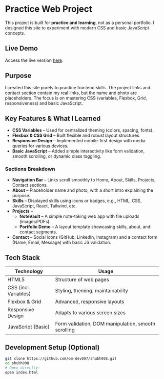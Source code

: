 # Practice Web Project

This project is built for **practice and learning**, not as a personal portfolio. I designed this site to experiment with modern CSS and basic JavaScript concepts.

##  Live Demo  
Access the live version [here](https://shubh008.netlify.app/).

##  Purpose  
I created this site purely to practice frontend skills. The project links and contact section contain my real links, but the name and photo are placeholders. The focus is on mastering CSS (variables, Flexbox, Grid, responsiveness) and basic JavaScript.

##  Key Features & What I Learned  
- **CSS Variables** – Used for centralized theming (colors, spacing, fonts).  
- **Flexbox & CSS Grid** – Built flexible and robust layout structures.  
- **Responsive Design** – Implemented mobile-first design with media queries for various devices.  
- **Basic JavaScript** – Added simple interactivity like form validation, smooth scrolling, or dynamic class toggling.  

### Sections Breakdown  
- **Navigation Bar** – Links scroll smoothly to Home, About, Skills, Projects, Contact sections.  
- **About** – Placeholder name and photo, with a short intro explaining the purpose.  
- **Skills** – Displayed skills using icons or badges, e.g., HTML, CSS, JavaScript, React, Tailwind, etc.  
- **Projects** –  
  - **NoteVault** – A simple note-taking web app with file uploads (images/PDFs).  
  - **Portfolio Demo** – A layout template showcasing skills, about, and contact segments.  
- **Contact** – Social icons (GitHub, LinkedIn, Instagram) and a contact form (Name, Email, Message) with basic JS validation.

##  Tech Stack  

| Technology      | Usage                                     |
|------------------|-------------------------------------------|
| HTML5            | Structure of web pages                    |
| CSS (incl. Variables) | Styling, theming, maintainability     |
| Flexbox & Grid   | Advanced, responsive layouts              |
| Responsive Design| Adapts to various screen sizes            |
| JavaScript (Basic) | Form validation, DOM manipulation, smooth scrolling |

##  Development Setup (Optional)  
```bash
git clone https://github.com/om-dev007/shubh008.git
cd shubh008
# Open directly:
open index.html
